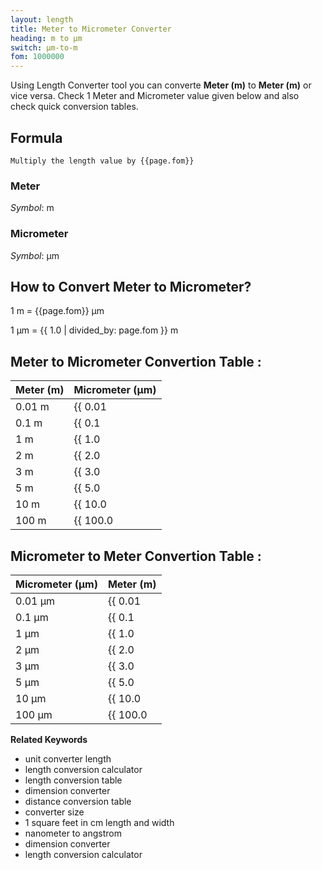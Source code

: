 ```yaml
---
layout: length
title: Meter to Micrometer Converter
heading: m to μm
switch: μm-to-m
fom: 1000000
---
```


Using Length Converter tool you can converte **Meter (m)** to **Meter (m)** or vice versa. Check 1 Meter and Micrometer value given below and also check quick conversion tables.

## Formula
`Multiply the length value by {{page.fom}}`

### Meter
*Symbol*: m

### Micrometer
*Symbol*: μm

## How to Convert Meter to Micrometer?
1 m = {{page.fom}} μm

1 μm = {{ 1.0 | divided_by: page.fom }} m

## Meter to Micrometer Convertion Table :

| Meter (m) | Micrometer (μm) |
| ---- | ---- |
| 0.01 m | {{ 0.01 | times: page.fom | round: 12 }} μm |
| 0.1 m | {{ 0.1 | times: page.fom | round: 12 }} μm |
| 1 m | {{ 1.0 | times: page.fom | round: 12 }} μm |
| 2 m | {{ 2.0 | times: page.fom | round: 12 }} μm |
| 3 m | {{ 3.0 | times: page.fom | round: 12 }} μm |
| 5 m | {{ 5.0 | times: page.fom | round: 12 }} μm |
| 10 m | {{ 10.0 | times: page.fom | round: 12 }} μm |
| 100 m | {{ 100.0 | times: page.fom | round: 12 }} μm |

## Micrometer to Meter Convertion Table :

| Micrometer (μm) | Meter (m) |
| ---- | ---- |
| 0.01 μm | {{ 0.01 | divided_by: page.fom | round: 12 }} m |
| 0.1 μm | {{ 0.1 | divided_by: page.fom | round: 12 }} m |
| 1 μm | {{ 1.0 | divided_by: page.fom | round: 12 }} m |
| 2 μm | {{ 2.0 | divided_by: page.fom | round: 12 }} m |
| 3 μm | {{ 3.0 | divided_by: page.fom | round: 12 }} m |
| 5 μm | {{ 5.0 | divided_by: page.fom | round: 12 }} m |
| 10 μm | {{ 10.0 | divided_by: page.fom | round: 12 }} m |
| 100 μm | {{ 100.0 | divided_by: page.fom | round: 12 }} m |

<script>
selectInput[7].selected = true
selectOutput[1].selected = true
</script>

  **Related Keywords**

  <ul class='relatedKeyword'>
    <li>unit converter length</li>
    <li>length conversion calculator</li>
    <li>length conversion table</li>
    <li>dimension converter</li>
    <li>distance conversion table</li>
    <li>converter size</li>
    <li>1 square feet in cm length and width</li>
    <li>nanometer to angstrom</li>
    <li>dimension converter</li>
    <li>length conversion calculator</li>
  </ul>
  